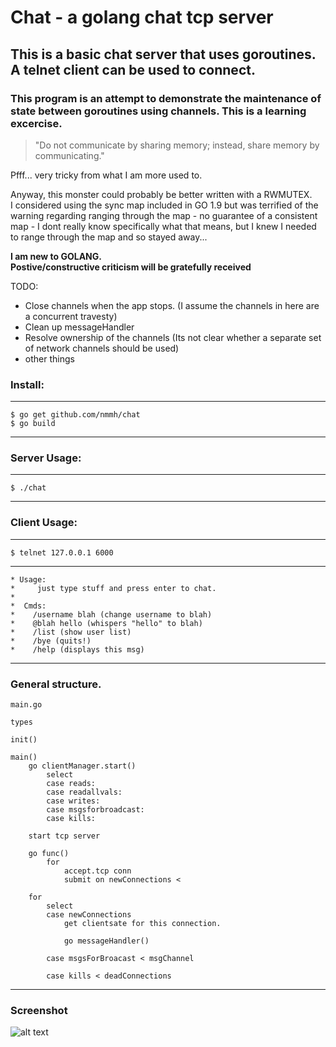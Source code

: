 
# Chat - a golang chat tcp server
## This is a basic chat server that uses goroutines. A telnet client can be used to connect.
### This program is an __attempt__ to demonstrate the maintenance of state between goroutines using channels. This is a learning excercise.

>"Do not communicate by sharing memory; instead, share memory by communicating."

Pfff... very tricky from what I am more used to.

Anyway, this monster could probably be better written with a RWMUTEX.   
I considered using the sync map included in GO 1.9 but was terrified of the warning regarding ranging through the map - no guarantee of a consistent map - I dont really know specifically what that means, but I knew I needed to range through the map and so stayed away...

**I am new to GOLANG.**  
**Postive/constructive criticism will be gratefully received**

TODO:  
* Close channels when the app stops. (I assume the channels in here are a concurrent travesty)
* Clean up messageHandler
* Resolve ownership of the channels (Its not clear whether a separate set of network channels should be used)
* other things

### Install:  
____________
```
$ go get github.com/nmmh/chat
$ go build
```
____________
### Server Usage:  
____________
```
$ ./chat
```
____________

### Client Usage:  
____________
```
$ telnet 127.0.0.1 6000
```
____________
```
* Usage:
*     just type stuff and press enter to chat.
*
*  Cmds:
*    /username blah (change username to blah)
*    @blah hello (whispers "hello" to blah)
*    /list (show user list)
*    /bye (quits!)
*    /help (displays this msg)
```
____________

### General structure.  
```
main.go

types

init()

main()
	go clientManager.start()		
		select
		case reads:
		case readallvals:
		case writes:
		case msgsforbroadcast:
		case kills:
	
	start tcp server
	
	go func()
		for 
			accept.tcp conn			
			submit on newConnections <		
		
	for 
		select
		case newConnections
			get clientsate for this connection.
			
			go messageHandler()
			
		case msgsForBroacast < msgChannel 
		
		case kills < deadConnections
```
___________			
### Screenshot
![alt text](https://github.com/nmmh/chat2/blob/master/chat_screenshot.JPG?raw=true "screenshot of server and 3 client sessions")